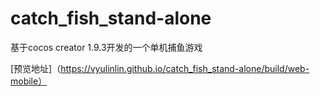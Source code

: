# catch_fish_stand-alone
基于cocos creator 1.9.3开发的一个单机捕鱼游戏

[预览地址]（https://vyulinlin.github.io/catch_fish_stand-alone/build/web-mobile）

